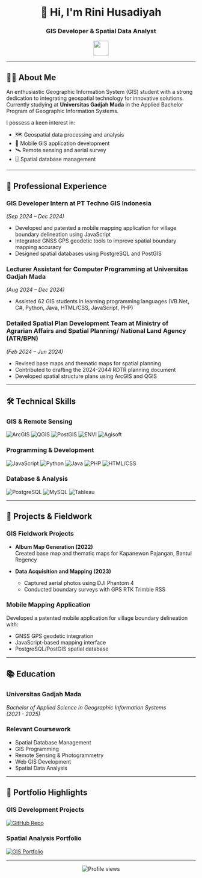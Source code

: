 <h1 align="center">👋 Hi, I'm Rini Husadiyah</h1>
<h3 align="center">GIS Developer & Spatial Data Analyst</h3>

<p align="center">
  <a href="https://www.linkedin.com/in/rinihusadiyah/">
    <img src="https://www.vectorlogo.zone/logos/linkedin/linkedin-icon.svg" width="40" height="40" />
  </a>
</p>

---

## 👩‍🎓 About Me

An enthusiastic Geographic Information System (GIS) student with a strong dedication to integrating geospatial technology for innovative solutions. Currently studying at **Universitas Gadjah Mada** in the Applied Bachelor Program of Geographic Information Systems.

I possess a keen interest in:
- 🗺️ Geospatial data processing and analysis
- 📱 Mobile GIS application development
- 🛰️ Remote sensing and aerial survey
- 🗄️ Spatial database management

---

## 💼 Professional Experience

### **GIS Developer Intern** at PT Techno GIS Indonesia  
*(Sep 2024 – Dec 2024)*  
- Developed and patented a mobile mapping application for village boundary delineation using JavaScript
- Integrated GNSS GPS geodetic tools to improve spatial boundary mapping accuracy
- Designed spatial databases using PostgreSQL and PostGIS

### **Lecturer Assistant for Computer Programming** at Universitas Gadjah Mada  
*(Aug 2024 – Dec 2024)*  
- Assisted 62 GIS students in learning programming languages (VB.Net, C#, Python, Java, HTML/CSS, JavaScript, PHP)

### **Detailed Spatial Plan Development Team** at Ministry of Agrarian Affairs and Spatial Planning/ National Land Agency (ATR/BPN)  
*(Feb 2024 – Jun 2024)*  
- Revised base maps and thematic maps for spatial planning
- Contributed to drafting the 2024-2044 RDTR planning document
- Developed spatial structure plans using ArcGIS and QGIS

---

## 🛠️ Technical Skills

### **GIS & Remote Sensing**
![ArcGIS](https://img.shields.io/badge/ArcGIS-Desktop_&_Pro-blue?logo=esri)
![QGIS](https://img.shields.io/badge/QGIS-GIS_Software-green?logo=qgis)
![PostGIS](https://img.shields.io/badge/PostGIS-Spatial_Database-blueviolet?logo=postgresql)
![ENVI](https://img.shields.io/badge/ENVI-Remote_Sensing-orange)
![Agisoft](https://img.shields.io/badge/Agisoft-Photogrammetry-lightgrey)

### **Programming & Development**
![JavaScript](https://img.icons8.com/?size=100&id=PXTY4q2Sq2lG&format=png&color=000000)
![Python](https://img.icons8.com/?size=100&id=13441&format=png&color=000000)
![Java](https://img.icons8.com/?size=100&id=13679&format=png&color=000000)
![PHP](https://img.icons8.com/?size=100&id=fAMVO_fuoOuC&format=png&color=000000)
![HTML/CSS](https://img.icons8.com/?size=100&id=20909&format=png&color=000000)

### **Database & Analysis**
![PostgreSQL](https://img.icons8.com/?size=100&id=Pv4IGT0TSpt8&format=png&color=000000)
![MySQL](https://img.icons8.com/?size=100&id=rgPSE6nAB766&format=png&color=000000)
![Tableau](https://img.icons8.com/?size=100&id=9Kvi1p1F0tUo&format=png&color=000000)

---

## 🚀 Projects & Fieldwork

### **GIS Fieldwork Projects**
- **Album Map Generation (2022)**  
  Created base map and thematic maps for Kapanewon Pajangan, Bantul Regency
  
- **Data Acquisition and Mapping (2023)**
  - Captured aerial photos using DJI Phantom 4
  - Conducted boundary surveys with GPS RTK Trimble RSS

### **Mobile Mapping Application**
Developed a patented mobile application for village boundary delineation with:
- GNSS GPS geodetic integration
- JavaScript-based mapping interface
- PostgreSQL/PostGIS spatial database

---

## 📚 Education

### **Universitas Gadjah Mada**  
*Bachelor of Applied Science in Geographic Information Systems*  
*(2021 - 2025)*  

### **Relevant Coursework**
- Spatial Database Management
- GIS Programming
- Remote Sensing & Photogrammetry
- Web GIS Development
- Spatial Data Analysis

---

## 📂 Portfolio Highlights

### **GIS Development Projects**
[![GitHub Repo](https://img.icons8.com/?size=100&id=12599&format=png&color=000000)](https://github.com/RiniHSD)

### **Spatial Analysis Portfolio**
[![GIS Portfolio](https://img.icons8.com/?size=100&id=Dk6sM5E6gtGC&format=png&color=000000)](https://project-gis-rini.vercel.app/)

---

<p align="center">
  <img src="https://komarev.com/ghpvc/?username=RiniHSD&label=Profile+Views&color=blueviolet" alt="Profile views">
</p>

